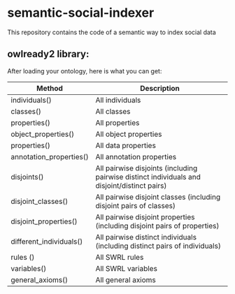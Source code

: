 # semantic-social-indexer
This repository contains the code of a semantic way to index social data







## owlready2 library:

After loading your ontology, here is what you can get:

Method | Description |
---         | --- |
individuals()    |   All individuals
classes()    |   All classes
properties()    |   All properties 
object_properties()    |   All object properties  
properties()    |   All data properties
annotation_properties()    |   All annotation properties  
disjoints()    |   All pairwise disjoints (including pairwise  distinct individuals and disjoint/distinct pairs)
disjoint_classes()  |   All pairwise disjoint classes (including disjoint pairs of classes)
disjoint_properties()   |   All pairwise disjoint properties (including disjoint pairs of properties)
different_individuals() |   All pairwise distinct individuals (including distinct pairs of individuals)
rules ()    |   All SWRL rules
variables() |   All SWRL variables
general_axioms()    |   All general axioms





